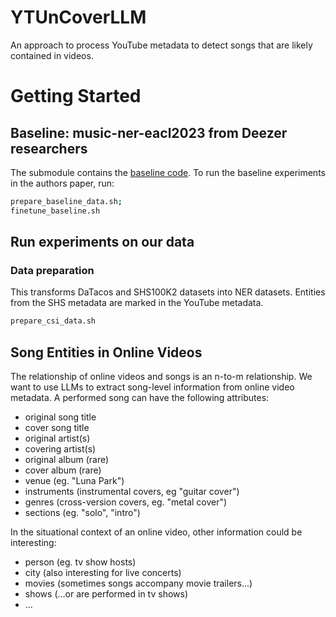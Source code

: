 # YTUnCoverLLM
An approach to process YouTube metadata to detect songs that are likely contained in videos.

# Getting Started

## Baseline: music-ner-eacl2023 from Deezer researchers

The submodule contains the [baseline code](https://github.com/deezer/music-ner-eacl2023). 
To run the baseline experiments in the authors paper, run:

```sh
prepare_baseline_data.sh;
finetune_baseline.sh
```

## Run experiments on our data

### Data preparation

This transforms DaTacos and SHS100K2 datasets into NER datasets. Entities from the SHS metadata are marked in the YouTube metadata.

```sh
prepare_csi_data.sh
```

## Song Entities in Online Videos

The relationship of online videos and songs is an n-to-m relationship. We want to use LLMs to extract song-level information from online video metadata. A performed song can have the following attributes:
- original song title
- cover song title
- original artist(s)
- covering artist(s)
- original album (rare)
- cover album (rare)
- venue (eg. "Luna Park")
- instruments (instrumental covers, eg "guitar cover")
- genres (cross-version covers, eg. "metal cover")
- sections (eg. "solo", "intro")

In the situational context of an online video, other information could be interesting:
- person (eg. tv show hosts)
- city (also interesting for live concerts)
- movies (sometimes songs accompany movie trailers...)
- shows (...or are performed in tv shows)
- ...
